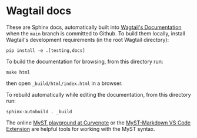 # Wagtail docs

These are Sphinx docs, automatically built into [Wagtail's Documentation](https://docs.wagtail.org) when the `main` branch is committed to Github. To build them locally, install Wagtail's development requirements (in the root Wagtail directory):

    pip install -e .[testing,docs]

To build the documentation for browsing, from this directory run:

    make html

then open `_build/html/index.html` in a browser.

To rebuild automatically while editing the documentation, from this directory run:

    sphinx-autobuild . _build

The online [MyST playground at Curvenote](https://curvenote.com/blog/working-locally-with-myst-markdown#cFcGTrnCiH) or the [MyST-Markdown VS Code Extension](https://marketplace.visualstudio.com/items?itemName=ExecutableBookProject.myst-highlight) are helpful tools for working with the MyST syntax.
